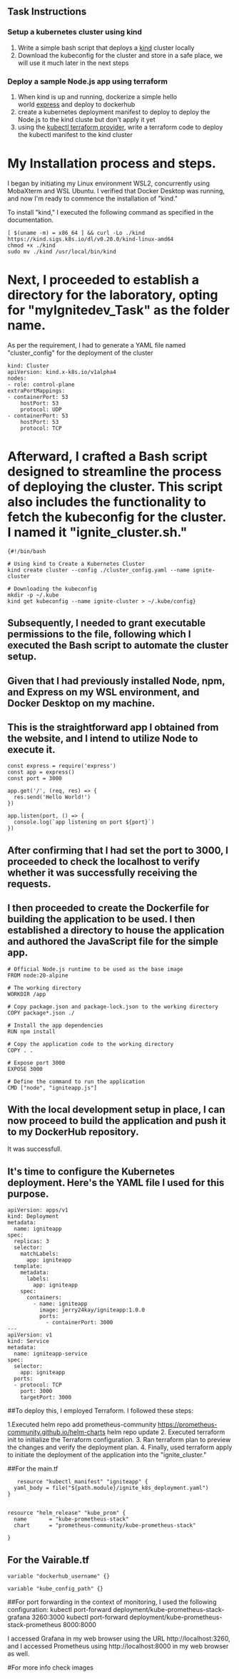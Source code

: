 ## Task Instructions

### Setup a kubernetes cluster using kind

1. Write a simple bash script that deploys a [kind](https://kind.sigs.k8s.io/docs/user/quick-start/) cluster locally
2. Download the kubeconfig for the cluster and store in a safe place, we will use it much later in the next steps

### Deploy a sample Node.js app using terraform

1. When kind is up and running, dockerize a simple hello world [express](https://expressjs.com/en/starter/hello-world.html) and deploy to dockerhub
2. create a kubernetes deployment manifest to deploy to deploy the Node.js to the kind cluste but don't apply it yet
3. using the [kubectl terraform provider](https://registry.terraform.io/providers/gavinbunney/kubectl/latest/docs), write a terraform code to deploy the kubectl manifest to the kind cluster



# My Installation process and steps. 


I began by initiating my Linux environment WSL2, concurrently using MobaXterm and WSL Ubuntu. I verified that Docker Desktop was running, and now I'm ready to commence the installation of "kind."

To install "kind," I executed the following command as specified in the documentation.

```
[ $(uname -m) = x86_64 ] && curl -Lo ./kind https://kind.sigs.k8s.io/dl/v0.20.0/kind-linux-amd64
chmod +x ./kind
sudo mv ./kind /usr/local/bin/kind
```

# Next, I proceeded to establish a directory for the laboratory, opting for "myIgnitedev_Task" as the folder name.

As per the requirement, I had to generate a YAML file named "cluster_config" for the deployment of the cluster

```
kind: Cluster
apiVersion: kind.x-k8s.io/v1alpha4
nodes:
- role: control-plane
extraPortMappings:
- containerPort: 53
    hostPort: 53
    protocol: UDP
- containerPort: 53
    hostPort: 53
    protocol: TCP
```

# Afterward, I crafted a Bash script designed to streamline the process of deploying the cluster. This script also includes the functionality to fetch the kubeconfig for the cluster. I named it "ignite_cluster.sh."

```
{#!/bin/bash

# Using kind to Create a Kubernetes Cluster
kind create cluster --config ./cluster_config.yaml --name ignite-cluster

# Downloading the kubeconfig
mkdir -p ~/.kube
kind get kubeconfig --name ignite-cluster > ~/.kube/config}
```

## Subsequently, I needed to grant executable permissions to the file, following which I executed the Bash script to automate the cluster setup.


## Given that I had previously installed Node, npm, and Express on my WSL environment, and Docker Desktop on my machine.

## This is the straightforward app I obtained from the website, and I intend to utilize Node to execute it.
```
const express = require('express')
const app = express()
const port = 3000

app.get('/', (req, res) => {
  res.send('Hello World!')
})

app.listen(port, () => {
  console.log(`app listening on port ${port}`)
})
```

## After confirming that I had set the port to 3000, I proceeded to check the localhost to verify whether it was successfully receiving the requests.

## I then proceeded to create the Dockerfile for building the application to be used. I then established a directory to house the application and authored the JavaScript file for the simple app.

```
# Official Node.js runtime to be used as the base image
FROM node:20-alpine

# The working directory
WORKDIR /app

# Copy package.json and package-lock.json to the working directory
COPY package*.json ./

# Install the app dependencies
RUN npm install

# Copy the application code to the working directory
COPY . .

# Expose port 3000
EXPOSE 3000

# Define the command to run the application
CMD ["node", "igniteapp.js"]
```
## With the local development setup in place, I can now proceed to build the application and push it to my DockerHub repository.
It was successfull. 



## It's time to configure the Kubernetes deployment. Here's the YAML file I used for this purpose.

```
apiVersion: apps/v1
kind: Deployment
metadata:
  name: igniteapp
spec:
  replicas: 3
  selector:
    matchLabels:
      app: igniteapp
  template:
    metadata:
      labels:
        app: igniteapp
    spec:
      containers:
        - name: igniteapp
          image: jerry24kay/igniteapp:1.0.0
          ports:
            - containerPort: 3000
---
apiVersion: v1
kind: Service
metadata:
  name: igniteapp-service
spec:
  selector:
    app: igniteapp
  ports:
  - protocol: TCP
    port: 3000
    targetPort: 3000
```
##To deploy this, I employed Terraform. I followed these steps:

1.Executed helm repo add prometheus-community https://prometheus-community.github.io/helm-charts 
helm repo update
2. Executed terraform init to initialize the Terraform configuration.
3. Ran terraform plan to preview the changes and verify the deployment plan.
4. Finally, used terraform apply to initiate the deployment of the application into the "ignite_cluster."


##For the main.tf
```
   resource "kubectl_manifest" "igniteapp" {
  yaml_body = file("${path.module}/ignite_k8s_deployment.yaml")
}


resource "helm_release" "kube_prom" {
  name       = "kube-prometheus-stack"
  chart      = "prometheus-community/kube-prometheus-stack"

}
```

## For the Vairable.tf
```
variable "dockerhub_username" {}

variable "kube_config_path" {}
```

##For port forwarding in the context of monitoring, I used the following configuration:
kubectl port-forward deployment/kube-prometheus-stack-grafana 3260:3000
kubectl port-forward deployment/kube-prometheus-stack-prometheus 8000:8000


I accessed Grafana in my web browser using the URL http://localhost:3260, and I accessed Prometheus using http://localhost:8000 in my web browser as well.


#For more info check images 


    

